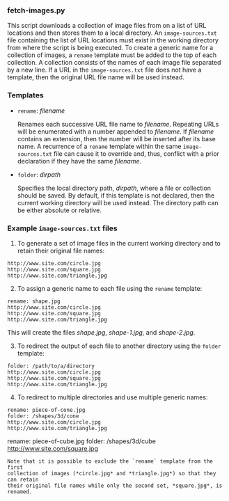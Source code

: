 ### fetch-images.py
This script downloads a collection of image files from on a list of URL
locations and then stores them to a local directory. An `image-sources.txt`
file containing the list of URL locations must exist in the working directory
from where the script is being executed. To create a generic name for a
collection of images, a `rename` template must be added to the top of each
collection. A collection consists of the names of each image file separated by
a new line. If a URL in the `image-sources.txt` file does not have a template,
then the original URL file name will be used instead.

### Templates

+ `rename`: *filename*

  Renames each successive URL file name to *filename*. Repeating URLs will be
  enumerated with a number appended to *filename*. If *filename* contains an
  extension, then the number will be inserted after its base name. A recurrence
  of a `rename` template within the same `image-sources.txt` file can cause it
  to override and, thus, conflict with a prior declaration if they have the
  same *filename*.
+ `folder`: *dirpath*

  Specifies the local directory path, *dirpath*, where a file or collection
  should be saved. By default, if this template is not declared, then the
  current working directory will be used instead. The directory path can be
  either absolute or relative.

### Example `image-sources.txt` files

1. To generate a set of image files in the current working directory and
to retain their original file names:
```
http://www.site.com/circle.jpg
http://www.site.com/square.jpg
http://www.site.com/triangle.jpg
```

2. To assign a generic name to each file using the `rename` template:
```
rename: shape.jpg
http://www.site.com/circle.jpg
http://www.site.com/square.jpg
http://www.site.com/triangle.jpg
```
This will create the files *shape.jpg*, *shape-1.jpg*, and *shape-2.jpg*.

3. To redirect the output of each file to another directory using the `folder`
template:
```
folder: /path/to/a/directory
http://www.site.com/circle.jpg
http://www.site.com/square.jpg
http://www.site.com/triangle.jpg
```

4. To redirect to multiple directories and use multiple generic names:
```
rename: piece-of-cone.jpg
folder: /shapes/3d/cone
http://www.site.com/circle.jpg
http://www.site.com/triangle.jpg
```
rename: piece-of-cube.jpg
folder: /shapes/3d/cube
http://www.site.com/square.jpg
```
Note that it is possible to exclude the `rename` template from the first
collection of images (*circle.jpg* and *triangle.jpg*) so that they can retain
their original file names while only the second set, *square.jpg*, is renamed.
